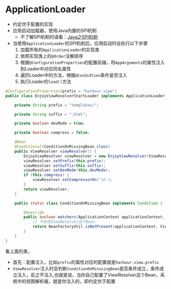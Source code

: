 # ApplicationLoader

* 约定优于配置的实现
* 应用启动加载器，使用Java内置的SPI机制
    * 不了解SPI机制的请看：[Java之SPI机制](https://www.cnblogs.com/googlemeoften/p/5715262.html)
* 当使用`ApplicationLoader`的SPI机制后，应用启动时会执行以下步骤
    1. 加载所有的`ApplicationLoader`的实现类
    2. 依照实现类上的`@Order`注解排序
    3. 根据`@ConfigurationProperties`的配置前缀，将`AppArguments`的属性注入到Loader中对应同名属性
    4. 遍历Loader中的方法，根据`@Condidtion`条件是否注入
    5. 执行Loader的`load()`方法


```java
@ConfigurationProperties(prefix = "harbour.view")
public class EnjoyViewResolverStartLoader implements ApplicationLoader {

    private String prefix = "templates/";

    private String suffix = ".html";

    private boolean devMode = true;

    private boolean compress = false;

    @Bean
    @Conditional(ConditionOnMissingBean.class)
    public ViewResolver viewResolver() {
        EnjoyViewResolver viewResolver = new EnjoyViewResolver(ViewResolverType.CLASSLOADER);
        viewResolver.setPrefix(this.prefix);
        viewResolver.setSuffix(this.suffix);
        viewResolver.setDevMode(this.devMode);
        if (this.compress) {
            viewResolver.setCompressorOn('\n');
        }
        return viewResolver;
    }

    public static class ConditionOnMissingBean implements Condition {

        @Override
        public boolean matchers(ApplicationContext applicationContext, AppArguments appArguments) {
            // 不存在ViewResolver这个Bean
            return BeanFactoryUtil.isNotPresent(applicationContext, ViewResolver.class);
        }
    }
}
```

看上面的类，

* 首先：配置注入，比如`prefix`的属性对应的配置就是`harbour.view.prefix`
* `ViewResolver`注入时会判断`ConditionOnMinssingBean`是否条件成立，条件成立注入，反之不注入,也就是说，当你自己配置了ViewResolver这个Bean，系统中的视图解析器，就是你注入的，即约定优于配置



